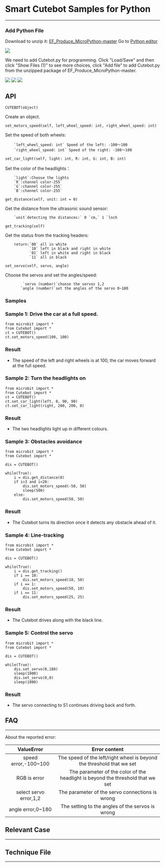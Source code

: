 # Smart Cutebot Samples for Python

---


### Add Python File
Download to unzip it: [EF_Produce_MicroPython-master](https://github.com/elecfreaks/EF_Produce_MicroPython/archive/refs/heads/master.zip)
Go to  [Python editor](https://python.microbit.org/v/2.0)

![](./images/cutebot-py-01.png)

We need to add Cutebot.py for programming. Click "Load/Save" and then click "Show Files (1)" to see more choices, click "Add file" to add Cutebot.py from the unzipped package of EF_Produce_MicroPython-master. 

![](./images/cutebot-py-02.png)
![](./images/cutebot-py-03.png)
![](./images/cutebot-py-04.png)

## API

`CUTEBOT(object)`

Create an object.

`set_motors_speed(self, left_wheel_speed: int, right_wheel_speed: int)`

Set the speed of both wheels: 

        `left_wheel_speed: int` Speed of the left: -100～100
        `right_wheel_speed: int` Speed of the right: -100～100

`set_car_light(self, light: int, R: int, G: int, B: int)`

Set the color of the headlights：

        `light`:Choose the lights
        `R`:channel color-255`
        `G`:channel color-255`
        `B`:channel color-255`
        


`get_distance(self, unit: int = 0)`

Get the distance from the ultrasonic sound sensor:

        `unit`detecting the distances:` 0 `cm,` 1 `lnch
        
         

`get_tracking(self)`

Get the status from the tracking headers:

        return:`00` all in white
               `10` left in black and right in white
               `01` left in white and right in black
               `11` all in black
               

`set_servo(self, servo, angle)`

Choose the servos and set the angles/speed: 

            `servo (number)`choose the servos 1,2
           `angle (number)`set the angles of the servo 0~180



### Samples
### Sample 1: Drive the car at a full speed. 
```
from microbit import *
from Cutebot import *
ct = CUTEBOT()
ct.set_motors_speed(100, 100)

```
### Result
- The speed of the left and right wheels is at 100, the car moves forward at the full speed. 


### Sample 2: Turn the headlights on
```
from microbit import *
from Cutebot import *
ct = CUTEBOT()
ct.set_car_light(left, 0, 90, 90)
ct.set_car_light(right, 200, 200, 0)
```
### Result
- The two headlights light up in different colours. 

### Sample 3: Obstacles avoidance 
```
from microbit import *
from Cutebot import *

dis = CUTEBOT()

while(True):
    i = dis.get_distance(0)
    if i>3 and i<20:
        dis.set_motors_speed(-50, 50)
        sleep(500)
    else:
        dis.set_motors_speed(50, 50)
```
### Result
- The Cutebot turns its direction once it detects any obstacle ahead of it. 

### Sample 4: Line-tracking 
```
from microbit import *
from Cutebot import *

dis = CUTEBOT()

while(True):
    i = dis.get_tracking()
    if i == 10:
        dis.set_motors_speed(10, 50)
    if i == 1:
        dis.set_motors_speed(50, 10)   
    if i == 11:
        dis.set_motors_speed(25, 25)  
```
### Result

- The Cutebot drives along with the black line. 

### Sample 5:  Control the servo  
```
from microbit import *
from Cutebot import *

dis = CUTEBOT()

while(True):
    dis.set_servo(0,180)
    sleep(1000)
    dis.set_servo(0,0)
    sleep(1000)
```
### Result
- The servo connecting to S1 continues driving back and forth. 

## FAQ
---
About the reported error:

 |ValueError|Error content|
 |:---:|:---:|
 |speed error,-100~100|The speed of the left/right wheel is beyond the threshold that we set|
 |RGB is error|The parameter of the color of the headlight is beyond the threshold that we set|
 |select servo error,1,2|The parameter of the servo connections is wrong|
 |angle error,0~180|The setting to the angles of the servos is wrong|



## Relevant Case
---

## Technique File
---
